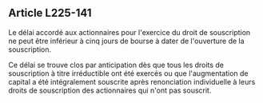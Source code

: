 Article L225-141
----
Le délai accordé aux actionnaires pour l'exercice du droit de souscription ne
peut être inférieur à cinq jours de bourse à dater de l'ouverture de la
souscription.

Ce délai se trouve clos par anticipation dès que tous les droits de souscription
à titre irréductible ont été exercés ou que l'augmentation de capital a été
intégralement souscrite après renonciation individuelle à leurs droits de
souscription des actionnaires qui n'ont pas souscrit.
